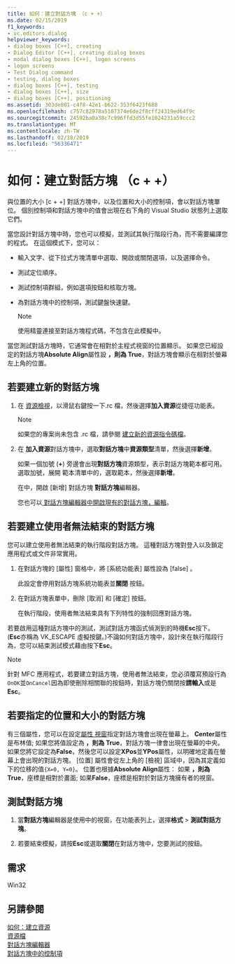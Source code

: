 ```yaml
---
title: 如何：建立對話方塊 （c + +）
ms.date: 02/15/2019
f1_keywords:
- vc.editors.dialog
helpviewer_keywords:
- dialog boxes [C++], creating
- Dialog Editor [C++], creating dialog boxes
- modal dialog boxes [C++], logon screens
- logon screens
- Test Dialog command
- testing, dialog boxes
- dialog boxes [C++], testing
- dialog boxes [C++], size
- dialog boxes [C++], positioning
ms.assetid: 303de801-c4f8-42e1-b622-353f6423f688
ms.openlocfilehash: c757c82978a5107374e6de2f8cff24319ed64f9c
ms.sourcegitcommit: 24592ba0a38c7c996ffd3d55fe1024231a59ccc2
ms.translationtype: MT
ms.contentlocale: zh-TW
ms.lasthandoff: 02/18/2019
ms.locfileid: "56336471"
---
```

# <a name="how-to-create-a-dialog-box-c"></a>如何：建立對話方塊 （c + +）

與位置的大小 [c + +] 對話方塊中，以及位置和大小的控制項，會以對話方塊單位。 個別控制項和對話方塊中的值會出現在右下角的 Visual Studio 狀態列上選取它們。

當您設計對話方塊中時，您也可以模擬，並測試其執行階段行為，而不需要編譯您的程式。 在這個模式下，您可以：

- 輸入文字、從下拉式方塊清單中選取、開啟或關閉選項，以及選擇命令。

- 測試定位順序。

- 測試控制項群組，例如選項按鈕和核取方塊。

- 為對話方塊中的控制項，測試鍵盤快速鍵。

   > [!NOTE]
   > 使用精靈連接至對話方塊程式碼，不包含在此模擬中。

當您測試對話方塊時，它通常會在相對於主程式視窗的位置顯示。 如果您已經設定的對話方塊**Absolute Align**屬性設 **，則為 True**，對話方塊會顯示在相對於螢幕左上角的位置。

## <a name="to-create-a-new-dialog-box"></a>若要建立新的對話方塊

1. 在 [資源檢視](../windows/resource-view-window.md)，以滑鼠右鍵按一下.rc 檔，然後選擇**加入資源**從捷徑功能表。

   > [!NOTE]
   > 如果您的專案尚未包含 .rc 檔，請參閱 [建立新的資源指令碼檔](../windows/how-to-create-a-resource-script-file.md)。

1. 在 **加入資源**對話方塊中，選取**對話方塊**中**資源類型**清單，然後選擇**新增**。

   如果一個加號 (**+**) 旁邊會出現**對話方塊**資源類型，表示對話方塊範本都可用。 選取加號，展開 範本清單中的，選取範本，然後選擇**新增**。

   在中，開啟 [新增] 對話方塊 **對話方塊**編輯器。

   您也可以[ 對話方塊編輯器中開啟現有的對話方塊，編輯](../windows/viewing-and-editing-resources-in-a-resource-editor.md)。

## <a name="to-create-a-dialog-box-that-a-user-cant-exit"></a>若要建立使用者無法結束的對話方塊

您可以建立使用者無法結束的執行階段對話方塊。 這種對話方塊對登入以及鎖定應用程式或文件非常實用。

1. 在對話方塊的 [屬性]  窗格中，將 [系統功能表]  屬性設為 [false] 。

   此設定會停用對話方塊系統功能表並**關閉** 按鈕。

1. 在對話方塊表單中，刪除 [取消]  和 [確定]  按鈕。

   在執行階段，使用者無法結束具有下列特性的強制回應對話方塊。

若要啟用這種對話方塊中的測試，測試對話方塊函式偵測到的時機**Esc**按下。 (**Esc**亦稱為 VK_ESCAPE 虛擬按鍵。)不論如何對話方塊中，設計來在執行階段行為，您可以結束測試模式藉由按下**Esc**。

> [!NOTE]
> 針對 MFC 應用程式，若要建立對話方塊，使用者無法結束，您必須覆寫預設行為`OnOK`並`OnCancel`因為即使刪除相關聯的按鈕時，對話方塊仍關閉按**請輸入**或是**Esc**。

## <a name="to-specify-the-location-and-size-of-a-dialog-box"></a>若要指定的位置和大小的對話方塊

有三個屬性，您可以在設定[屬性 視窗](/visualstudio/ide/reference/properties-window)指定對話方塊會出現在螢幕上。 **Center**屬性是布林值; 如果您將值設定為 **，則為 True**，對話方塊一律會出現在螢幕的中央。 如果您將它設定為**False**，然後您可以設定**XPos**並**YPos**屬性，以明確地定義在螢幕上會出現的對話方塊。 [位置] 屬性會從左上角的 [檢視] 區域中，因為其定義如下的位移的值`{X=0, Y=0}`。 位置也根據**Absolute Align**屬性： 如果 **，則為 True**，座標是相對於畫面; 如果**False**，座標是相對於對話方塊擁有者的視窗。

## <a name="to-test-a-dialog-box"></a>測試對話方塊

1. 當**對話方塊**編輯器是使用中的視窗，在功能表列上，選擇**格式** > **測試對話方塊**。

1. 若要結束模擬，請按**Esc**或選取**關閉**在對話方塊中，您要測試的按鈕。

## <a name="requirements"></a>需求

Win32

## <a name="see-also"></a>另請參閱

[如何：建立資源](../windows/how-to-create-a-resource.md)<br/>
[資源檔](../windows/resource-files-visual-studio.md)<br/>
[對話方塊編輯器](../windows/dialog-editor.md)<br/>
[對話方塊中的控制項](../windows/controls-in-dialog-boxes.md)<br/>